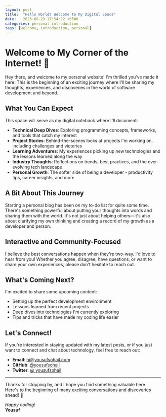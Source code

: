 ```yaml
---
layout: post
title:  "Hello World! Welcome to My Digital Space"
date:   2025-08-23 17:54:22 +0500
categories: personal introduction
tags: [welcome, introduction, personal]
---
```


# Welcome to My Corner of the Internet! 🌟

Hey there, and welcome to my personal website! I'm thrilled you've made it here. This is the beginning of an exciting journey where I'll be sharing my thoughts, experiences, and discoveries in the world of software development and beyond.

## What You Can Expect

This space will serve as my digital notebook where I'll document:

- **Technical Deep Dives**: Exploring programming concepts, frameworks, and tools that catch my interest
- **Project Stories**: Behind-the-scenes looks at projects I'm working on, including challenges and victories
- **Learning Adventures**: My experiences picking up new technologies and the lessons learned along the way
- **Industry Thoughts**: Reflections on trends, best practices, and the ever-evolving tech landscape
- **Personal Growth**: The softer side of being a developer - productivity tips, career insights, and more

## A Bit About This Journey

Starting a personal blog has been on my to-do list for quite some time. There's something powerful about putting your thoughts into words and sharing them with the world. It's not just about helping others—it's also about clarifying my own thinking and creating a record of my growth as a developer and person.

## Interactive and Community-Focused

I believe the best conversations happen when they're two-way. I'd love to hear from you! Whether you agree, disagree, have questions, or want to share your own experiences, please don't hesitate to reach out.

## What's Coming Next?

I'm excited to share some upcoming content:
- Setting up the perfect development environment
- Lessons learned from recent projects
- Deep dives into technologies I'm currently exploring
- Tips and tricks that have made my coding life easier

## Let's Connect!

If you're interested in staying updated with my latest posts, or if you just want to connect and chat about technology, feel free to reach out:

- **Email**: [hi@yousufsohail.com](mailto:hi@yousufsohail.com)
- **GitHub**: [@yousufsohail](https://github.com/yousufsohail)
- **Twitter**: [@_yousufsohail](https://twitter.com/_yousufsohail)

---

Thanks for stopping by, and I hope you find something valuable here. Here's to the beginning of many exciting conversations and discoveries ahead! 🚀

*Happy coding!*  
**Yousuf**
